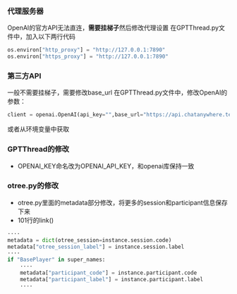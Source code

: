 ### 代理服务器
OpenAI的官方API无法直连，**需要挂梯子**然后修改代理设置
在GPTThread.py文件中，加入以下两行代码
```python
os.environ["http_proxy"] = "http://127.0.0.1:7890" 
os.environ["https_proxy"] = "http://127.0.0.1:7890"
```

### 第三方API
一般不需要挂梯子，需要修改base_url
在GPTThread.py文件中，修改OpenAI的参数：
```python
client = openai.OpenAI(api_key="",base_url="https://api.chatanywhere.tech")
```
或者从环境变量中获取

### GPTThread的修改
- OPENAI_KEY命名改为OPENAI_API_KEY，和openai库保持一致

### otree.py的修改
- otree.py里面的metadata部分修改，将更多的session和participant信息保存下来
- 101行的link()
```python
····
metadata = dict(otree_session=instance.session.code)
metadata["otree_session_label"] = instance.session.label
····
if "BasePlayer" in super_names:
    ····
    metadata["participant_code"] = instance.participant.code
    metadata["participant_label"] = instance.participant.label
    ····
```